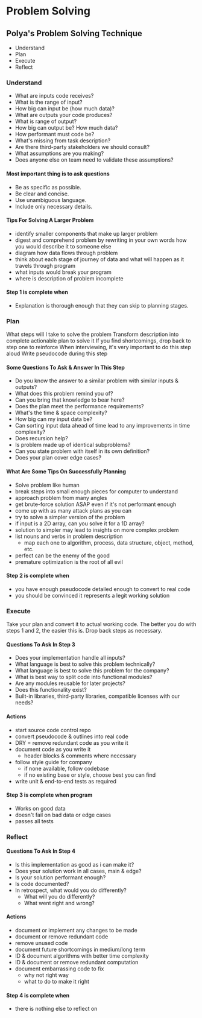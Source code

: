 # Problem Solving

## Polya's Problem Solving Technique

- Understand
- Plan
- Execute
- Reflect

### Understand

- What are inputs code receives?
- What is the range of input?
- How big can input be (how much data)?
- What are outputs your code produces?
- What is range of output?
- How big can output be? How much data?
- How performant must code be?
- What's missing from task description?
- Are there third-party stakeholders we should consult?
- What assumptions are you making?
- Does anyone else on team need to validate these assumptions?

#### Most important thing is to ask questions

- Be as specific as possible.
- Be clear and concise.
- Use unambiguous language.
- Include only necessary details.

#### Tips For Solving A Larger Problem

- identify smaller components that make up larger problem
- digest and comprehend problem by rewriting in your own words how you would describe it to someone else
- diagram how data flows through problem
- think about each stage of journey of data and what will happen as it travels through program
- what inputs would break your program
- where is description of problem incomplete

#### Step 1 is complete when

- Explanation is thorough enough that they can skip to planning stages.

### Plan

What steps will I take to solve the problem
Transform description into complete actionable plan to solve it
If you find shortcomings, drop back to step one to reinforce
When interviewing, it's very important to do this step aloud
Write pseudocode during this step

#### Some Questions To Ask & Answer In This Step

- Do you know the answer to a similar problem with similar inputs & outputs?
- What does this problem remind you of?
- Can you bring that knowledge to bear here?
- Does the plan meet the performance requirements?
- What's the time & space complexity?
- How big can my input data be?
- Can sorting input data ahead of time lead to any improvements in time complexity?
- Does recursion help?
- Is problem made up of identical subproblems?
- Can you state problem with itself in its own definition?
- Does your plan cover edge cases?

#### What Are Some Tips On Successfully Planning

- Solve problem like human
- break steps into small enough pieces for computer to understand
- approach problem from many angles
- get brute-force solution ASAP even if it's not performant enough
- come up with as many attack plans as you can
- try to solve a simpler version of the problem
- if input is a 2D array, can you solve it for a 1D array?
- solution to simpler may lead to insights on more complex problem
- list nouns and verbs in problem description
  - map each one to algorithm, process, data structure, object, method, etc.
- perfect can be the enemy of the good
- premature optimization is the root of all evil

#### Step 2 is complete when

- you have enough pseudocode detailed enough to convert to real code
- you should be convinced it represents a legit working solution

### Execute

Take your plan and convert it to actual working code.
The better you do with steps 1 and 2, the easier this is.
Drop back steps as necessary.

#### Questions To Ask In Step 3

- Does your implementation handle all inputs?
- What language is best to solve this problem technically?
- What language is best to solve this problem for the company?
- What is best way to split code into functional modules?
- Are any modules reusable for later projects?
- Does this functionality exist?
- Built-in libraries, third-party libraries, compatible licenses with our needs?

#### Actions

- start source code control repo
- convert pseudocode & outlines into real code
- DRY = remove redundant code as you write it
- document code as you write it
  - header blocks & comments where necessary
- follow style guide for company
  - if none available, follow codebase
  - if no existing base or style, choose best you can find
- write unit & end-to-end tests as required

#### Step 3 is complete when program

- Works on good data
- doesn't fail on bad data or edge cases
- passes all tests

### Reflect

#### Questions To Ask In Step 4

- Is this implementation as good as i can make it?
- Does your solution work in all cases, main & edge?
- Is your solution performant enough?
- Is code documented?
- In retrospect, what would you do differently?
  - What will you do differently?
  - What went right and wrong?

#### Actions

- document or implement any changes to be made
- document or remove redundant code
- remove unused code
- document future shortcomings in medium/long term
- ID & document algorithms with better time complexity
- ID & document or remove redundant computation
- document embarrassing code to fix
  - why not right way
  - what to do to make it right

#### Step 4 is complete when

- there is nothing else to reflect on
